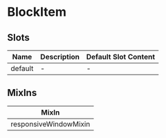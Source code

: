 # BlockItem

## Slots

<!-- @vuese:BlockItem:slots:start -->
|Name|Description|Default Slot Content|
|---|---|---|
|default|-|-|

<!-- @vuese:BlockItem:slots:end -->


## MixIns

<!-- @vuese:BlockItem:mixIns:start -->
|MixIn|
|---|
|responsiveWindowMixin|

<!-- @vuese:BlockItem:mixIns:end -->
